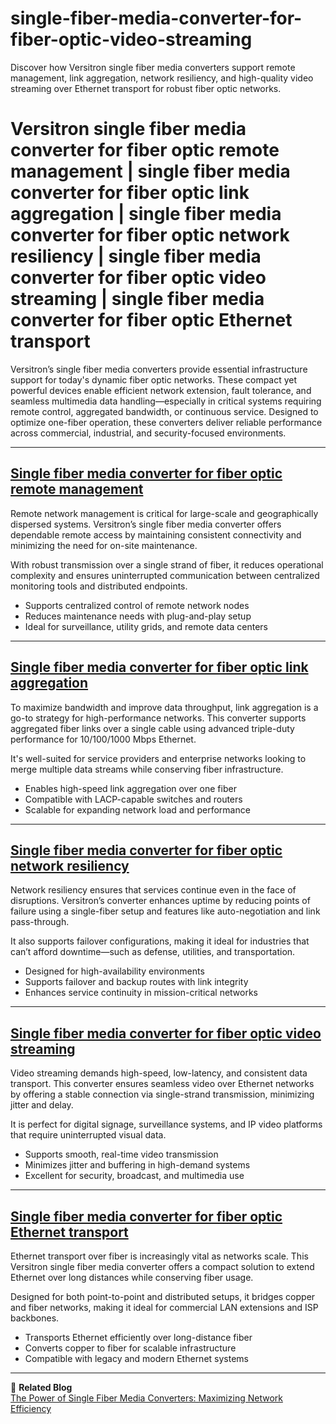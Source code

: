 # single-fiber-media-converter-for-fiber-optic-video-streaming
Discover how Versitron single fiber media converters support remote management, link aggregation, network resiliency, and high-quality video streaming over Ethernet transport for robust fiber optic networks.

# Versitron single fiber media converter for fiber optic remote management | single fiber media converter for fiber optic link aggregation | single fiber media converter for fiber optic network resiliency | single fiber media converter for fiber optic video streaming | single fiber media converter for fiber optic Ethernet transport

Versitron’s single fiber media converters provide essential infrastructure support for today's dynamic fiber optic networks. These compact yet powerful devices enable efficient network extension, fault tolerance, and seamless multimedia data handling—especially in critical systems requiring remote control, aggregated bandwidth, or continuous service. Designed to optimize one-fiber operation, these converters deliver reliable performance across commercial, industrial, and security-focused environments.

---

## [Single fiber media converter for fiber optic remote management](https://www.versitron.com/products/m7274sb-100base-tx-to-100base-fx-media-converter)

Remote network management is critical for large-scale and geographically dispersed systems. Versitron’s single fiber media converter offers dependable remote access by maintaining consistent connectivity and minimizing the need for on-site maintenance. 

With robust transmission over a single strand of fiber, it reduces operational complexity and ensures uninterrupted communication between centralized monitoring tools and distributed endpoints.

- Supports centralized control of remote network nodes  
- Reduces maintenance needs with plug-and-play setup  
- Ideal for surveillance, utility grids, and remote data centers  

---

## [Single fiber media converter for fiber optic link aggregation](https://www.versitron.com/products/10-100-1000base-t-to-1000base-sx-lx-triple-duty-gigabit-media-converter-with-sfp-gbic-technology)

To maximize bandwidth and improve data throughput, link aggregation is a go-to strategy for high-performance networks. This converter supports aggregated fiber links over a single cable using advanced triple-duty performance for 10/100/1000 Mbps Ethernet.

It's well-suited for service providers and enterprise networks looking to merge multiple data streams while conserving fiber infrastructure.

- Enables high-speed link aggregation over one fiber  
- Compatible with LACP-capable switches and routers  
- Scalable for expanding network load and performance  

---

## [Single fiber media converter for fiber optic network resiliency](https://www.versitron.com/products/m7260pa2-101001000baset-to-1000basex-tripleduty-gigabit-ethernet)

Network resiliency ensures that services continue even in the face of disruptions. Versitron’s converter enhances uptime by reducing points of failure using a single-fiber setup and features like auto-negotiation and link pass-through.

It also supports failover configurations, making it ideal for industries that can’t afford downtime—such as defense, utilities, and transportation.

- Designed for high-availability environments  
- Supports failover and backup routes with link integrity  
- Enhances service continuity in mission-critical networks  

---

## [Single fiber media converter for fiber optic video streaming](https://www.versitron.com/products/m7275s-2sfaa-10100tx100fx-single-fiber-media-converter)

Video streaming demands high-speed, low-latency, and consistent data transport. This converter ensures seamless video over Ethernet networks by offering a stable connection via single-strand transmission, minimizing jitter and delay.

It is perfect for digital signage, surveillance systems, and IP video platforms that require uninterrupted visual data.

- Supports smooth, real-time video transmission  
- Minimizes jitter and buffering in high-demand systems  
- Excellent for security, broadcast, and multimedia use  

---

## [Single fiber media converter for fiber optic Ethernet transport](https://www.versitron.com/products/m7275s-2sfba-10100tx100fx-single-fiber-media-converter-2)

Ethernet transport over fiber is increasingly vital as networks scale. This Versitron single fiber media converter offers a compact solution to extend Ethernet over long distances while conserving fiber usage.

Designed for both point-to-point and distributed setups, it bridges copper and fiber networks, making it ideal for commercial LAN extensions and ISP backbones.

- Transports Ethernet efficiently over long-distance fiber  
- Converts copper to fiber for scalable infrastructure  
- Compatible with legacy and modern Ethernet systems  

---

📘 **Related Blog**  
[The Power of Single Fiber Media Converters: Maximizing Network Efficiency](https://www.versitron.com/blogs/post/the-power-of-single-fiber-media-converters-maximizing-network-efficiency)
